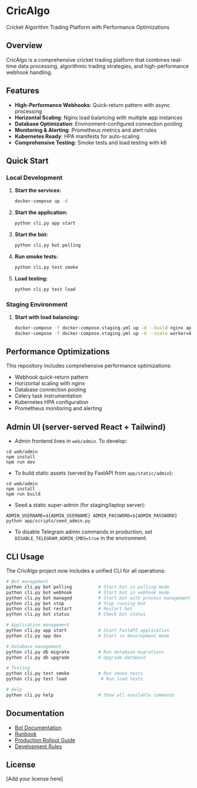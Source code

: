 # CricAlgo

Cricket Algorithm Trading Platform with Performance Optimizations

## Overview

CricAlgo is a comprehensive cricket trading platform that combines real-time data processing, algorithmic trading strategies, and high-performance webhook handling.

## Features

- **High-Performance Webhooks**: Quick-return pattern with async processing
- **Horizontal Scaling**: Nginx load balancing with multiple app instances
- **Database Optimization**: Environment-configured connection pooling
- **Monitoring & Alerting**: Prometheus metrics and alert rules
- **Kubernetes Ready**: HPA manifests for auto-scaling
- **Comprehensive Testing**: Smoke tests and load testing with k6

## Quick Start

### Local Development

1. **Start the services:**
   ```bash
   docker-compose up -d
   ```

2. **Start the application:**
   ```bash
   python cli.py app start
   ```

3. **Start the bot:**
   ```bash
   python cli.py bot polling
   ```

4. **Run smoke tests:**
   ```bash
   python cli.py test smoke
   ```

5. **Load testing:**
   ```bash
   python cli.py test load
   ```

### Staging Environment

1. **Start with load balancing:**
   ```bash
   docker-compose -f docker-compose.staging.yml up -d --build nginx app1 app2 app3
   docker-compose -f docker-compose.staging.yml up -d --scale worker=4
   ```

## Performance Optimizations

This repository includes comprehensive performance optimizations:

- Webhook quick-return pattern
- Horizontal scaling with nginx
- Database connection pooling
- Celery task instrumentation
- Kubernetes HPA configuration
- Prometheus monitoring and alerting

## Admin UI (server-served React + Tailwind)

- Admin frontend lives in `web/admin`. To develop:
```
cd web/admin
npm install
npm run dev
```
- To build static assets (served by FastAPI from `app/static/admin`):
```
cd web/admin
npm install
npm run build
```
- Seed a static super-admin (for staging/laptop server):
```
ADMIN_USERNAME=${ADMIN_USERNAME} ADMIN_PASSWORD=${ADMIN_PASSWORD} python app/scripts/seed_admin.py
```
- To disable Telegram admin commands in production, set `DISABLE_TELEGRAM_ADMIN_CMDS=true` in the environment.

## CLI Usage

The CricAlgo project now includes a unified CLI for all operations:

```bash
# Bot management
python cli.py bot polling          # Start bot in polling mode
python cli.py bot webhook          # Start bot in webhook mode
python cli.py bot managed          # Start bot with process management
python cli.py bot stop             # Stop running bot
python cli.py bot restart          # Restart bot
python cli.py bot status           # Check bot status

# Application management
python cli.py app start            # Start FastAPI application
python cli.py app dev              # Start in development mode

# Database management
python cli.py db migrate           # Run database migrations
python cli.py db upgrade           # Upgrade database

# Testing
python cli.py test smoke           # Run smoke tests
python cli.py test load             # Run load tests

# Help
python cli.py help                 # Show all available commands
```

## Documentation

- [Bot Documentation](docs/bot.md)
- [Runbook](docs/runbook.md)
- [Production Rollout Guide](docs/runbook_prod_rollout.md)
- [Development Rules](docs/DEVELOPMENT_RULES.md)

## License

[Add your license here]